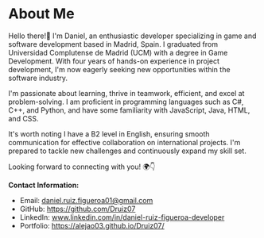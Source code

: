 # About Me

Hello there!🎉  I'm Daniel, an enthusiastic developer specializing in game and software development based in Madrid, Spain. I graduated from Universidad Complutense de Madrid (UCM) with a degree in Game Development. With four years of hands-on experience in project development, I'm now eagerly seeking new opportunities within the software industry.

I'm passionate about learning, thrive in teamwork, efficient, and excel at problem-solving. I am proficient in programming languages such as C#, C++, and Python, and have some familiarity with JavaScript, Java, HTML, and CSS.

It's worth noting I have a B2 level in English, ensuring smooth communication for effective collaboration on international projects. I'm prepared to tackle new challenges and continuously expand my skill set.

Looking forward to connecting with you! 🌍👇

**Contact Information:**
- Email: daniel.ruiz.figueroa01@gmail.com
- GitHub: https://github.com/Druiz07
- LinkedIn: www.linkedin.com/in/daniel-ruiz-figueroa-developer
- Portfolio: https://alejao03.github.io/Druiz07/
